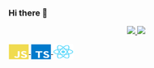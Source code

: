 ### Hi there 👋


<div align="center">
  <a href="https://github.com/lucasrq">
  <img height="180em" src="https://github-readme-status-vercel.app/api?username=lucasrq&show_icons=true&theme=dracula&include_all_commits=true&count_private=true"/>
  <img height="180em" src="https://github-readme-status-vercel.app/api/top-langs/?username=lucasrq&layout=compact&langs_count=7&theme=dracula"/>
</div>
<div style="display: inline_block"><br>
  <img align="center" alt="js" height="30" width="40" src="https://raw.githubusercontent.com/devicons/devicon/master/icons/javascript/javascript-plain.svg">
  <img align="center" alt="Ts" height="30" width="40" src="https://raw.githubusercontent.com/devicons/devicon/master/icons/typescript/typescript-plain.svg">
  <img align="center" alt="React" height="30" width="40" src="https://raw.githubusercontent.com/devicons/devicon/master/icons/react/react-original.svg">
</div>

